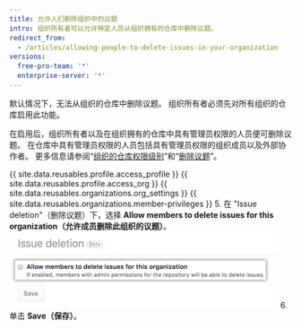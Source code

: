 ```yaml
---
title: 允许人们删除组织中的议题
intro: 组织所有者可以允许特定人员从组织拥有的仓库中删除议题。
redirect_from:
  - /articles/allowing-people-to-delete-issues-in-your-organization
versions:
  free-pro-team: '*'
  enterprise-server: '*'
---
```


默认情况下，无法从组织的仓库中删除议题。 组织所有者必须先对所有组织的仓库启用此功能。

在启用后，组织所有者以及在组织拥有的仓库中具有管理员权限的人员便可删除议题。 在仓库中具有管理员权限的人员包括具有管理员权限的组织成员以及外部协作者。 更多信息请参阅“[组织的仓库权限级别](/articles/repository-permission-levels-for-an-organization/)”和“[删除议题](/articles/deleting-an-issue)”。

{{ site.data.reusables.profile.access_profile }}
{{ site.data.reusables.profile.access_org }}
{{ site.data.reusables.organizations.org_settings }}
{{ site.data.reusables.organizations.member-privileges }}
5. 在 "Issue deletion"（删除议题）下，选择 **Allow members to delete issues for this organization（允许成员删除此组织的议题）**。 ![允许人们删除议题的复选框](/assets/images/help/settings/issue-deletion.png)
6. 单击 **Save（保存）**。
